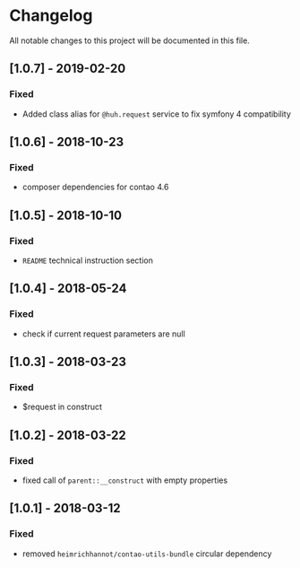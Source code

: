 # Changelog
All notable changes to this project will be documented in this file.

## [1.0.7] - 2019-02-20

### Fixed
- Added class alias for `@huh.request` service to fix symfony 4 compatibility

## [1.0.6] - 2018-10-23

### Fixed
- composer dependencies for contao 4.6

## [1.0.5] - 2018-10-10

### Fixed
- `README` technical instruction section

## [1.0.4] - 2018-05-24

### Fixed
- check if current request parameters are null

## [1.0.3] - 2018-03-23

### Fixed
- $request in construct

## [1.0.2] - 2018-03-22

### Fixed
- fixed call of `parent::__construct` with empty properties

## [1.0.1] - 2018-03-12

### Fixed
- removed `heimrichhannot/contao-utils-bundle` circular dependency
